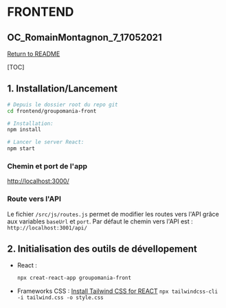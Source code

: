 # FRONTEND 

## OC_RomainMontagnon_7_17052021

[Return to README](../README.md)

[TOC]

## 1. Installation/Lancement

```bash
# Depuis le dossier root du repo git
cd frontend/groupomania-front

# Installation:
npm install

# Lancer le server React:
npm start
```

### Chemin et port de l'app

[http://localhost:3000/](http://localhost:3000/)

### Route vers l'API

Le fichier `/src/js/routes.js` permet de modifier les routes vers l'API grâce aux variables `baseUrl` et `port`.
Par défaut le chemin vers l'API est : `http://localhost:3001/api/`

## 2. Initialisation des outils de dévellopement

- React :
  ```bash
  npx creat-react-app groupomania-front
  ```

- Frameworks CSS :
  [Install Tailwind CSS for REACT]([../README.md](https://tailwindcss.com/docs/guides/create-react-app))
`npx tailwindcss-cli -i tailwind.css -o style.css`
